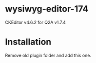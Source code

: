 # wysiwyg-editor-174
CKEditor v4.6.2 for Q2A v1.7.4

# Installation

Remove old plugin folder and add this one.
